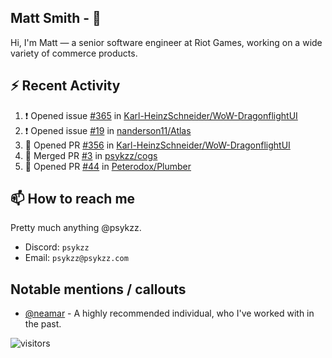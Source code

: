 <!--
[![PsyKzz's github stats](https://github-readme-stats.vercel.app/api?username=psykzz&show_icons=true)](https://github.com/anuraghazra/github-readme-stats)
-->

## Matt Smith - 👋
Hi, I'm Matt — a senior software engineer at Riot Games, working on a wide variety of commerce products.

## ⚡ Recent Activity

<!--START_SECTION:activity-->
1. ❗️ Opened issue [#365](https://github.com/Karl-HeinzSchneider/WoW-DragonflightUI/issues/365) in [Karl-HeinzSchneider/WoW-DragonflightUI](https://github.com/Karl-HeinzSchneider/WoW-DragonflightUI)
2. ❗️ Opened issue [#19](https://github.com/nanderson11/Atlas/issues/19) in [nanderson11/Atlas](https://github.com/nanderson11/Atlas)
3. 💪 Opened PR [#356](https://github.com/Karl-HeinzSchneider/WoW-DragonflightUI/pull/356) in [Karl-HeinzSchneider/WoW-DragonflightUI](https://github.com/Karl-HeinzSchneider/WoW-DragonflightUI)
4. 🎉 Merged PR [#3](https://github.com/psykzz/cogs/pull/3) in [psykzz/cogs](https://github.com/psykzz/cogs)
5. 💪 Opened PR [#44](https://github.com/Peterodox/Plumber/pull/44) in [Peterodox/Plumber](https://github.com/Peterodox/Plumber)
<!--END_SECTION:activity-->


## 📫 How to reach me

Pretty much anything @psykzz.

- Discord: `psykzz`
- Email: `psykzz@psykzz.com`


## Notable mentions / callouts

 - [@neamar](https://github.com/neamar) - A highly recommended individual, who I've worked with in the past.


![visitors](https://visitor-badge.glitch.me/badge?page_id=psykzz/psykzz)


